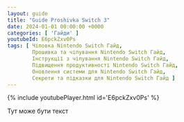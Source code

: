 ```yaml
---
layout: guide
title: "Guide Proshivka Switch 3"
date: 2024-01-01 00:00:00 +0000
categories: [ 'Гайди' ]
youtubeId: E6pckZxv0Ps
tags: [ Чіповка Nintendo Switch Гайд,
        Прошивка та чіпування Nintendo Switch Гайд,
        Інструкції з чіпування Nintendo Switch Гайд,
        Підвищення продуктивності Nintendo Switch Гайд,
        Оновлення системи для Nintendo Switch Гайд,
        Секрети та підказки для Nintendo Switch Гайд ]
---
```


{% include youtubePlayer.html id='E6pckZxv0Ps' %}

Тут може бути текст